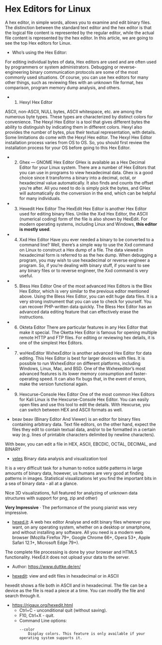 # Hex Editors for Linux

A hex editor, in simple words, allows you to examine and edit binary files. The distinction between the standard text editor and the hex editor is that the logical file content is represented by the regular editor, while the actual file content is represented by the hex editor. In this article, we are going to see the top Hex editors for Linux.

- Who’s using the Hex Editor:

For editing individual bytes of data, Hex editors are used and are often used by programmers or system administrators. Debugging or reverse-engineering binary communication protocols are some of the most commonly used situations. Of course, you can use hex editors for many other things, such as reviewing files with an unknown file format, hex comparison, program memory dump analysis, and others.

- 1. Hexyl Hex Editor

ASCII, non-ASCII, NULL bytes, ASCII whitespace, etc. are among the numerous byte types. These types are characterized by distinct colors for convenience. The Hexyl Hex Editor is a tool that gives different bytes the ability to distinguish by indicating them in different colors. Hexyl also provides the number of bytes, plus their textual representation, with details. Some limitations do come with the Hexyl Hex editor. The Hexyl Hex Editor installation process varies from OS to OS. So, you should first review the installation process for your OS before going to this Hex Editor.

- 2. Ghex — GNOME Hex Editor
GHex is available as a Hex Decimal Editor for your Linux system. There are a number of Hex Editors that you can use in programs to view hexadecimal data. Ghex is a good choice since it transforms a binary into a decimal, octal, or hexadecimal value automatically. It also finds and counts the offset you’re after. All you need to do is simply pick the bytes, and GHex will automatically do the conversion in the end, which can be helpful for many individuals.

- 3. Hexedit Hex Editor
The HexEdit Hex Editor is another Hex Editor used for editing binary files. Unlike the Xxd Hex Editor, the ASCII (numerical coding) form of the file is also shown by HexEdit. For modern operating systems, including Linux and Windows, __this editor is mostly used__.

- 4. Xxd Hex Editor
Have you ever needed a binary to be converted to a command line? Well, there’s a simple way to use the Xxd command on Linux to construct a Hex dump of a file. The data viewed in hexadecimal form is referred to as the hex dump. When debugging a program, you may wish to use hexadecimal or reverse engineer a program. So, if you’re dealing with binary stuff, if you want to see any binary files or to reverse engineer, the Xxd command is very useful.

- 5. Bless Hex Editor
One of the most advanced Hex Editors is the Blex Hex Editor, which is very similar to the previous editor mentioned above. Using the Bless Hex Editor, you can edit huge data files. It is a very strong instrument that you can use to check for yourself. You can recover PHP-written data quickly. The Bless Hex Editor has an advanced data editing feature that can effectively erase the instructions.

- 6. Okteta Editor
There are particular features in any Hex Editor that make it special. The Oketta Hex Editor is famous for opening multiple remote HTTP and FTP files. For editing or reviewing hex details, it is one of the simplest Hex Editors.

- 7. wxHexEditor
WxhexEditor is another advanced Hex Editor for data editing. This Hex Editor is best for larger devices with files. It is possible to run WxhexEditor on different platforms, including Windows, Linux, Mac, and BSD. One of the Wxhexeditor’s most advanced features is its lower memory consumption and faster-operating speed. It can also fix bugs that, in the event of errors, make the version functional again.

- 9. Hexcurse-Console Hex Editor
One of the most common Hex Editors for Kali Linux is the Hexcurse-Console Hex Editor. You can easily open files and use this tool to edit the details. With Hexcurse, you can switch between HEX and ASCII formats as well.

- beav
beav (Binary Editor And Viewer) is an editor for binary files containing
arbitrary data. Text file editors, on the other hand, expect the files they
edit to contain textual data, and/or to be formatted in a certain way (e.g.
lines of printable characters delimited by newline characters).

With beav, you can edit a file in HEX, ASCII, EBCDIC, OCTAL, DECIMAL, and
BINARY

- [veles](https://github.com/codilime/veles)
Binary data analysis and visualization tool

It is a very difficult task for a human to notice subtle patterns in large amounts of binary data, however, us humans are very good at finding patterns in images. Statistical visualizations let you find the important bits in a sea of binary data - all at a glance.

Nice 3D visualizations, full featured for analyzing of unknown data structures with support for png, zip and other)

__Very Impressive__
· The performance of the young pianist was very impressive.

- [hexed.it](https://hexed.it/): A web hex editor
Analyse and edit binary files wherever you want, on any operating system, whether on a desktop or smartphone, and without installing any software. All you need is a modern web browser (Mozilla Firefox 79+, Google Chrome 66+, Opera 53+, Apple Safari 12.1+, Microsoft Edge 79+).

The complete file processing is done by your browser and HTML5 functionality. HexEd.it does not upload your data to the server.
  - Author: https://www.duttke.de/en/

- [hexedit](https://github.com/pixel/hexedit): view and edit files in hexadecimal or in ASCII

hexedit  shows  a  file  both in ASCII and in hexadecimal. The file can be a device as the file is read a piece at a time. You can modify the file and search through it.
  - https://rigaux.org/hexedit.html
    - Ctrl+C - unconditional quit (without saving).
    - F10, Ctrl+X - quit.
    - Command Line options:
        ```
        --color
            Display colors. This feature is only available if your operating system supports it.
        ```